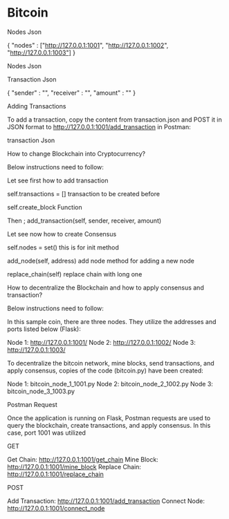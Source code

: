 # Bitcoin

Nodes Json 


{
    "nodes" : ["http://127.0.0.1:1001",
               "http://127.0.0.1:1002",
               "http://127.0.0.1:1003"]
}


 Nodes Json



Transaction Json 

{
    "sender" : "",
    "receiver" : "",
    "amount" : ""
}



Adding Transactions

To add a transaction, copy the content from transaction.json and POST it in JSON format to http://127.0.0.1:1001/add_transaction in Postman:


transaction Json 


How to change Blockchain into Cryptocurrency?

Below instructions need to follow:

Let see first how to add transaction 

self.transactions = [] transaction to be created before 

self.create_block Function 

Then ; add_transaction(self, sender, receiver, amount) 


Let see now how to create Consensus

self.nodes = set()    this is for init method

add_node(self, address)   add node method for adding a new node

replace_chain(self)   replace chain with long one 


How to decentralize the Blockchain and how to apply consensus and transaction?

Below instructions need to follow:


In this sample coin, there are three nodes. They utilize the addresses and ports listed below (Flask):


Node 1: http://127.0.0.1:1001/
Node 2: http://127.0.0.1:1002/
Node 3: http://127.0.0.1:1003/

To decentralize the bitcoin network, mine blocks, send transactions, and apply consensus, copies of the code (bitcoin.py) have been created:

Node 1: bitcoin_node_1_1001.py
Node 2: bitcoin_node_2_1002.py
Node 3: bitcoin_node_3_1003.py
 
Postman Request 


Once the application is running on Flask, Postman requests are used to query the blockchain, create transactions, and apply consensus. In this case, port 1001 was utilized 

GET

Get Chain: http://127.0.0.1:1001/get_chain
Mine Block: http://127.0.0.1:1001/mine_block
Replace Chain: http://127.0.0.1:1001/replace_chain

POST

Add Transaction: http://127.0.0.1:1001/add_transaction
Connect Node: http://127.0.0.1:1001/connect_node







